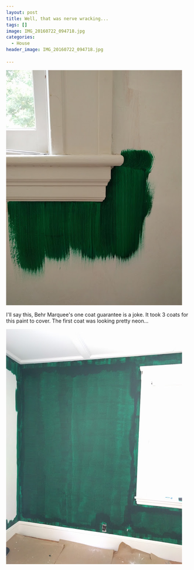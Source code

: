 ```yaml
---
layout: post
title: Well, that was nerve wracking...
tags: []
image: IMG_20160722_094718.jpg
categories:
  - House
header_image: IMG_20160722_094718.jpg

---
```


![Image of Well, that was nerve wracking....](/upload/IMG_20160722_094718.jpg)

I'll say this, Behr Marquee's one coat guarantee is a joke. It took 3 coats for this paint to cover. The first coat was looking pretty neon...


![Image of Well, that was nerve wracking....](/upload/IMG_20160722_112950.jpg)
